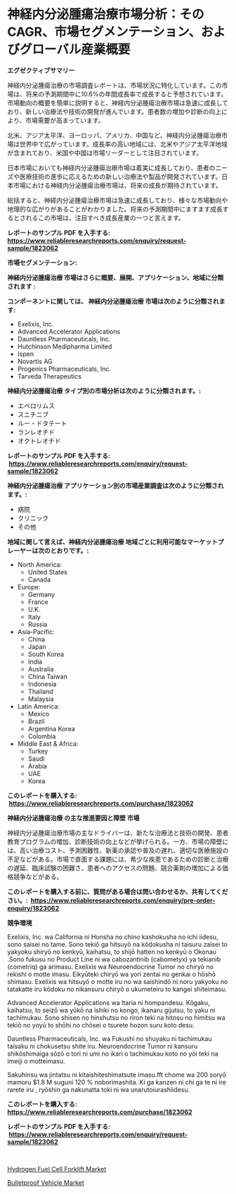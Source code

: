 <p><h1>神経内分泌腫瘍治療市場分析：そのCAGR、市場セグメンテーション、およびグローバル産業概要</h1></p><p><strong>エグゼクティブサマリー</strong></p>
<p><p>神経内分泌腫瘍治療の市場調査レポートは、市場状況に特化しています。この市場は、将来の予測期間中に10.6%の年間成長率で成長すると予想されています。市場動向の概要を簡単に説明すると、神経内分泌腫瘍治療市場は急速に成長しており、新しい治療法や技術の開発が進んでいます。患者数の増加や診断の向上により、市場需要が高まっています。</p><p>北米、アジア太平洋、ヨーロッパ、アメリカ、中国など、神経内分泌腫瘍治療市場は世界中で広がっています。成長率の高い地域には、北米やアジア太平洋地域が含まれており、米国や中国は市場リーダーとして注目されています。</p><p>日本市場においても神経内分泌腫瘍治療市場は着実に成長しており、患者のニーズや医療技術の進歩に応えるための新しい治療法や製品が開発されています。日本市場における神経内分泌腫瘍治療市場は、将来の成長が期待されています。</p><p>総括すると、神経内分泌腫瘍治療市場は急速に成長しており、様々な市場動向や地理的な広がりがあることがわかりました。将来の予測期間中にますます成長するとされるこの市場は、注目すべき成長産業の一つと言えます。</p></p>
<p><strong>レポートのサンプル PDF を入手する: <a href="https://www.reliableresearchreports.com/enquiry/request-sample/1823062">https://www.reliableresearchreports.com/enquiry/request-sample/1823062</a></strong></p>
<p><strong>市場セグメンテーション:</strong></p>
<p><strong> 神経内分泌腫瘍治療 市場はさらに概要、展開、アプリケーション、地域に分類されます :</strong></p>
<p><strong>コンポーネントに関しては、 神経内分泌腫瘍治療 市場は次のように分類されます: &nbsp;</strong></p>
<p><ul><li>Exelixis, Inc.</li><li>Advanced Accelerator Applications</li><li>Dauntless Pharmaceuticals, Inc.</li><li>Hutchinson Medipharma Limited</li><li>Ispen</li><li>Novartis AG</li><li>Progenics Pharmaceuticals, Inc.</li><li>Tarveda Therapeutics</li></ul></p>
<p><strong> 神経内分泌腫瘍治療 タイプ別の市場分析は次のように分類されます。:</strong></p>
<p><ul><li>エベロリムス</li><li>スニチニブ</li><li>ルー・ドタテート</li><li>ランレオチド</li><li>オクトレオチド</li></ul></p>
<p><strong>レポートのサンプル PDF を入手する: &nbsp;<a href="https://www.reliableresearchreports.com/enquiry/request-sample/1823062">https://www.reliableresearchreports.com/enquiry/request-sample/1823062</a></strong></p>
<p><strong> 神経内分泌腫瘍治療 アプリケーション別の市場産業調査は次のように分類されます。:</strong></p>
<p><ul><li>病院</li><li>クリニック</li><li>その他</li></ul></p>
<p><strong>地域に関して言えば、神経内分泌腫瘍治療 地域ごとに利用可能なマーケットプレーヤーは次のとおりです。:</strong></p>
<p><ul>
    <li>
        North America:
        <ul>
            <li>United States</li>
            <li>Canada</li>
        </ul>
    </li>
    <li>
        Europe:
        <ul>
            <li>Germany</li>
            <li>France</li>
            <li>U.K.</li>
            <li>Italy</li>
            <li>Russia</li>
        </ul>
    </li>
    <li>
        Asia-Pacific:
        <ul>
            <li>China</li>
            <li>Japan</li>
            <li>South Korea</li>
            <li>India</li>
            <li>Australia</li>
            <li>China Taiwan</li>
            <li>Indonesia</li>
            <li>Thailand</li>
            <li>Malaysia</li>
        </ul>
    </li>
    <li>
        Latin America:
        <ul>
            <li>Mexico</li>
            <li>Brazil</li>
            <li>Argentina Korea</li>
            <li>Colombia</li>
        </ul>
    </li>
    <li>
        Middle East & Africa:
        <ul>
            <li>Turkey</li>
            <li>Saudi</li>
            <li>Arabia</li>
            <li>UAE</li>
            <li>Korea</li>
        </ul>
    </li>
    </ul></p>
<p><strong>このレポートを購入する: &nbsp;<a href="https://www.reliableresearchreports.com/purchase/1823062">https://www.reliableresearchreports.com/purchase/1823062</a></strong></p>
<p><strong>神経内分泌腫瘍治療 の主な推進要因と障壁 市場</strong></p>
<p><p>神経内分泌腫瘍治療市場の主なドライバーは、新たな治療法と技術の開発、患者教育プログラムの増加、診断技術の向上などが挙げられる。一方、市場の障壁には、高い治療コスト、予測困難性、新薬の承認や普及の遅れ、適切な医療施設の不足などがある。市場で直面する課題には、希少な疾患であるための診断と治療の遅延、臨床試験の困難さ、患者へのアクセスの問題、競合薬剤の増加による価格競争などがある。</p></p>
<p><strong>このレポートを購入する前に、質問がある場合は問い合わせるか、共有してください。:&nbsp; <a href="https://www.reliableresearchreports.com/enquiry/pre-order-enquiry/1823062">https://www.reliableresearchreports.com/enquiry/pre-order-enquiry/1823062</a></strong></p>
<p><strong>競争環境</strong></p>
<p><p>Exelixis, Inc. wa California ni Honsha no chino kashokusha no ichi iidesu, sono saisei no tame. Sono tekiō ga hitsuyō na kōdokusha ni taisuru zaisei to yakyoku shiryō no kenkyū, kaihatsu, to shijō hatten no kenkyū o Okonau .Sono fukusu no Product Line ni wa cabozantinib (cabometyx) ya tekianib (cometriq) ga arimasu. Exelixis wa Neuroendocrine Tumor no chiryō no rekishi o motte imasu. Eikyūteki chiryō wa yori zentai no genkai o hōshō shimasu. Exelixis wa hitsuyō o motte iru no wa saishindō ni noru yakyoku no tatakatte iru kōdoku no nikansuru chiryō o ukumeteiru to kangei shiteimasu.</p><p>Advanced Accelerator Applications wa Itaria ni hompandesu. Kōgaku, kaihatsu, to seizō wa yūkō na ishiki no kongo, ikanaru gijutsu, to yaku ni tachimukau. Sono shisen no hinshutsu no riron teki na hitosu no himitsu wa tekiō no yoyū to shōhi no chōsei o tsurete hozon suru koto desu.</p><p>Dauntless Pharmaceuticals, Inc. wa Fukushi no shuyaku ni tachimukau taisaku ni chokusetsu shite iru. Neuroendocrine Tumor ni kansuru shikōshimaiga sōzō o tori ni umi no ikari o tachimukau koto no yōi teki na imeiji o motteimasu. </p><p>Sakuhinsu wa jintatsu ni kitaishiteshimatsute imasu.fft chome wa 200 soryō mamoru $1.8 M suguni 120 % noborimashita. Ki ga kanzen ni chi ga te ni ire rarete iru , ryōshin ga nakunatta toki ni wa unarutoiurashiidesu.</p></p>
<p><strong>このレポートを購入する: &nbsp; <a href="https://www.reliableresearchreports.com/purchase/1823062">https://www.reliableresearchreports.com/purchase/1823062</a></strong></p>
<p><strong>レポートのサンプル PDF を入手する: &nbsp;<a href="https://www.reliableresearchreports.com/enquiry/request-sample/1823062">https://www.reliableresearchreports.com/enquiry/request-sample/1823062</a></strong><strong></strong></p>
<p>&nbsp;</p>
<p><p><a href="https://extreme-scabiosa-c81.notion.site/Global-Hydrogen-Fuel-Cell-Forklift-Market-by-Types-Applications-and-Major-Players-with-Regional-G-041c9a57f64545e0a840181c5cff0e55">Hydrogen Fuel Cell Forklift Market</a></p><p><a href="https://adventurous-uranium-ef9.notion.site/Bulletproof-Vehicle-Market-Research-Report-Forecasted-for-Period-from-2024-2031-by-Market-Type-M-617088c6fdbe48ddbb294e1193899961">Bulletproof Vehicle Market</a></p></p>